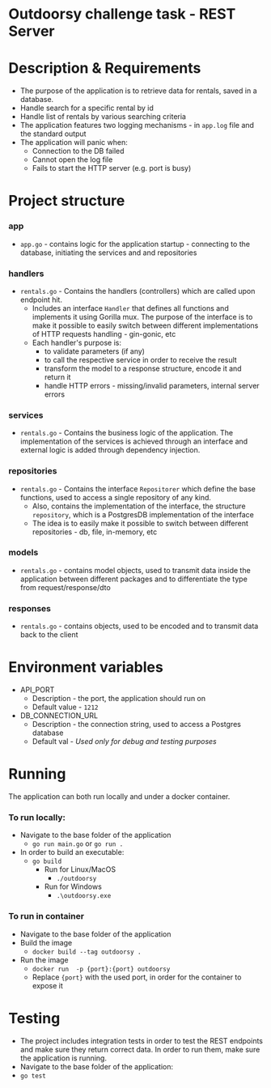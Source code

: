 # Outdoorsy challenge task - REST Server

# Description & Requirements
- The purpose of the application is to retrieve data for rentals, saved in a database.
- Handle search for a specific rental by id
- Handle list of rentals by various searching criteria
- The application features two logging mechanisms - in `app.log` file and the standard output
- The application will panic when:
    - Connection to the DB failed
    - Cannot open the log file
    - Fails to start the HTTP server (e.g. port is busy)

# Project structure
### app
* `app.go` - contains logic for the application startup - connecting to the database, initiating the services and and repositories
### handlers
* `rentals.go` - Contains the handlers (controllers) which are called upon endpoint hit.
    * Includes an interface `Handler` that defines all functions and implements it using Gorilla mux. The purpose of the interface is to make it possible to easily switch between different implementations of HTTP requests handling - gin-gonic, etc
    * Each handler's purpose is:
        * to validate parameters (if any)
        * to call the respective service in order to receive the result
        * transform the model to a response structure, encode it and return it
        * handle HTTP errors - missing/invalid parameters, internal server errors
### services
* `rentals.go` - Contains the business logic of the application. The implementation of the services is achieved through an interface and external logic is added through dependency injection.

### repositories
* `rentals.go` - Contains the interface `Repositorer` which define the base functions, used to access a single repository of any kind.
    * Also, contains the implementation of the interface, the structure `repository`, which is a PostgresDB implementation of the interface
    * The idea is to easily make it possible to switch between different repositories - db, file, in-memory, etc

### models
* `rentals.go` - contains model objects, used to transmit data inside the application between different packages and to differentiate the type from request/response/dto


### responses
* `rentals.go` - contains objects, used to be encoded and to transmit data back to the client

# Environment variables
* API_PORT
    * Description - the port, the application should run on
    * Default value - `1212`
* DB_CONNECTION_URL
    * Description - the connection string, used to access a Postgres database
    * Default val - *Used only for debug and testing purposes*

# Running
The application can both run locally and under a docker container.
### To run locally:
* Navigate to the base folder of the application
    * `go run main.go` or `go run .`
* In order to build an executable:
    * `go build`
        * Run for Linux/MacOS
            * `./outdoorsy`
        * Run for Windows
            * `.\outdoorsy.exe`

### To run in container
* Navigate to the base folder of the application
* Build the image
    * `docker build --tag outdoorsy .`
* Run the image
    * `docker run  -p {port}:{port} outdoorsy`
    * Replace `{port}` with the used port, in order for the container to expose it

# Testing
* The project includes integration tests in order to test the REST endpoints and make sure they return correct data. In order to run them, make sure the application is running.
* Navigate to the base folder of the application:
* `go test`
